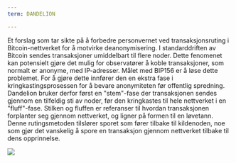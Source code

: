 ```yaml
---
term: DANDELION

---
```

Et forslag som tar sikte på å forbedre personvernet ved transaksjonsruting i Bitcoin-nettverket for å motvirke deanonymisering. I standarddriften av Bitcoin sendes transaksjoner umiddelbart til flere noder. Dette fenomenet kan potensielt gjøre det mulig for observatører å koble transaksjoner, som normalt er anonyme, med IP-adresser. Målet med BIP156 er å løse dette problemet. For å gjøre dette innfører den en ekstra fase i kringkastingsprosessen for å bevare anonymiteten før offentlig spredning. Dandelion bruker derfor først en "stem"-fase der transaksjonen sendes gjennom en tilfeldig sti av noder, før den kringkastes til hele nettverket i en "fluff"-fase. Stilken og fluffen er referanser til hvordan transaksjonen forplanter seg gjennom nettverket, og ligner på formen til en løvetann. Denne rutingsmetoden tilslører sporet som fører tilbake til kildenoden, noe som gjør det vanskelig å spore en transaksjon gjennom nettverket tilbake til dens opprinnelse.

![](../../dictionnaire/assets/36.webp)